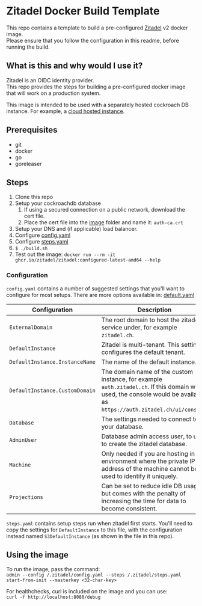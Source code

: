 
# Zitadel Docker Build Template

This repo contains a template to build a pre-configured [Zitadel](https://github.com/zitadel/zitadel) v2 docker image.  
Please ensure that you follow the configuration in this readme, before running
the build.

## What is this and why would I use it?

Zitadel is an OIDC identity provider.  
This repo provides the steps for building a pre-configured docker image that
will work on a production system.

This image is intended to be used with a separately hosted cockroach DB
instance. For example, a [cloud hosted instance](https://www.cockroachlabs.com/product/).

## Prerequisites

* git
* docker
* go
* goreleaser

## Steps

1. Clone this repo
2. Setup your cockroachdb database
   1. If using a secured connection on a public network, download the cert file.
   2. Place the cert file into the [image](./image) folder and name it: `auth-ca.crt`
3. Setup your DNS and (if applicable) load balancer.
4. Configure [config.yaml](./image/config.yaml)
5. Configure [steps.yaml](./image/steps.yaml)
6. `$ ./build.sh`
7. Test out the image: `docker run --rm -it ghcr.io/zitadel/zitadel:configured-latest-amd64 --help`

### Configuration

`config.yaml` contains a number of suggested settings that you'll want to
configure for most setups. There are more options available in:
[default.yaml](https://github.com/zitadel/zitadel/blob/v2-alpha/cmd/defaults.yaml)

|Configuration                 |Description                                                                                                                                                             |
|------------------------------|------------------------------------------------------------------------------------------------------------------------------------------------------------------------|
|`ExternalDomain`              |The root domain to host the zitadel service under, for example `zitadel.ch`.                                                                                            |
|`DefaultInstance`             |Zitadel is multi-tenant. This setting configures the default tenant.                                                                                                    |
|`DefaultInstance.InstanceName`|The name of the default instance.                                                                                                                                       |
|`DefaultInstance.CustomDomain`|The domain name of the custom instance, for example `auth.zitadel.ch`. If this domain was used, the console would be available as `https://auth.zitadel.ch/ui/console`. |
|`Database`                    |The settings needed to connect to your database.                                                                                                                        |
|`AdminUser`                   |Database admin access user, to use to create the zitadel database.                                                                                                      |
|`Machine`                     |Only needed if you are hosting in an environment where the private IP address of the machine cannot be used to identify it uniquely.                                    |
|`Projections`                 |Can be set to reduce idle DB usage, but comes with the penalty of increasing the time for data to become consistent.                                                    |

`steps.yaml` contains setup steps run when zitadel first starts. You'll need to
copy the settings for `DefaultInstance` to this file, with the configuration
instead named `S3DefaultInstance` (as shown in the file in this repo).

## Using the image

To run the image, pass the command:  
`admin --config /.zitadel/config.yaml --steps /.zitadel/steps.yaml start-from-init --masterkey <32-char-key>`

For healthchecks, curl is included on the image and you can use:  
`curl -f http://localhost:8080/debug`
